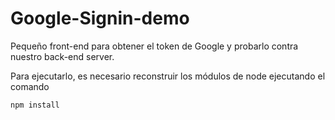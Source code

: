 # Google-Signin-demo

Pequeño front-end para obtener el token de Google y probarlo contra nuestro back-end server.

Para ejecutarlo, es necesario reconstruir los módulos de node ejecutando el comando

```
npm install
```
